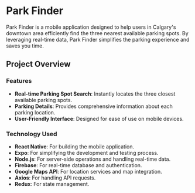 # Park Finder

Park Finder is a mobile application designed to help users in Calgary's downtown area efficiently find the three nearest available parking spots. By leveraging real-time data, Park Finder simplifies the parking experience and saves you time.

## Project Overview

### Features

- **Real-time Parking Spot Search**: Instantly locates the three closest available parking spots.
- **Parking Details**: Provides comprehensive information about each parking location.
- **User-Friendly Interface**: Designed for ease of use on mobile devices.

### Technology Used

- **React Native**: For building the mobile application.
- **Expo**: For simplifying the development and testing process.
- **Node.js**: For server-side operations and handling real-time data.
- **Firebase**: For real-time database and authentication.
- **Google Maps API**: For location services and map integration.
- **Axios**: For handling API requests.
- **Redux**: For state management.
